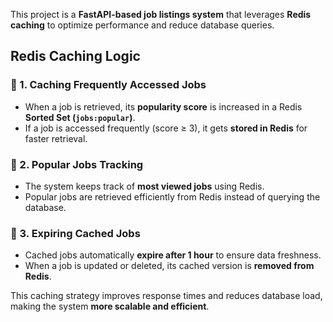 This project is a **FastAPI-based job listings system** that leverages **Redis caching** to optimize performance and reduce database queries. 

##  Redis Caching Logic  

### 🔹 1. Caching Frequently Accessed Jobs  
- When a job is retrieved, its **popularity score** is increased in a Redis **Sorted Set (`jobs:popular`)**.  
- If a job is accessed frequently (score ≥ 3), it gets **stored in Redis** for faster retrieval.  

### 🔹 2. Popular Jobs Tracking  
- The system keeps track of **most viewed jobs** using Redis.  
- Popular jobs are retrieved efficiently from Redis instead of querying the database.  

### 🔹 3. Expiring Cached Jobs  
- Cached jobs automatically **expire after 1 hour** to ensure data freshness.  
- When a job is updated or deleted, its cached version is **removed from Redis**.  

This caching strategy improves response times and reduces database load, making the system **more scalable and efficient**.
